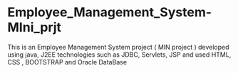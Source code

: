 # Employee_Management_System-MIni_prjt
This is an Employee Management System project ( MIN project ) developed using java, J2EE technologies such as JDBC, Servlets, JSP and used HTML, CSS , BOOTSTRAP and Oracle DataBase 
